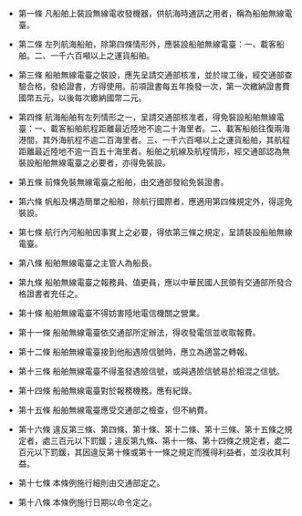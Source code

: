* 第一條 凡船舶上裝設無線電收發機器，供航海時通訊之用者，稱為船舶無線電臺。

* 第二條 左列航海船舶，除第四條情形外，應裝設船舶無線電臺：一、載客船舶。二、一千六百噸以上之運貨船舶。

* 第三條 船舶無線電臺之裝設，應先呈請交通部核准，並於竣工後，經交通部查驗合格，發給證書，方得使用。前項證書每五年換發一次，第一次繳納證書費國幣五元，以後每次繳納國幣二元。

* 第四條 航海船舶有左列情形之一，呈請交通部核准者，得免裝設船舶無線電臺：一、載客船舶航程距離最近陸地不逾二十海里者。二、載客船舶往復兩海港間，其外海航程不逾二百海里者。三、一千六百噸以上之運貨船舶，其航程距離最近陸地不逾一百五十海里者。船舶之航線及航程情形，經交通部認為無裝設船舶無線電臺之必要者，亦得免裝設。

* 第五條 前條免裝無線電臺之船舶，由交通部發給免裝證書。

* 第六條 帆船及構造簡單之船舶，除航行國際者，應適用第四條規定外，得逕免裝設。

* 第七條 航行內河船舶因事實上之必要，得依第三條之規定，呈請裝設船舶無線電臺。

* 第八條 船舶無線電臺之主管人為船長。

* 第九條 船舶無線電臺之報務員、值更員，應以中華民國人民領有交通部所發合格證書者充任之。

* 第十條 船舶無線電臺不得妨害陸地電信機關之營業。

* 第十一條 船舶無線電臺依交通部所定辦法，得收發電信並收取報費。

* 第十二條 船舶無線電臺接到他船遇險信號時，應立為適當之轉報。

* 第十三條 船舶無線電臺不得濫發遇險信號，或與遇險信號易於相混之信號。

* 第十四條 船舶無線電臺對於報務機務，應有紀錄。

* 第十五條 船舶無線電臺應受交通部之檢查，但不納費。

* 第十六條 違反第三條、第四條、第十條、第十二條、第十三條、第十五條之規定者，處三百元以下罰鍰；違反第九條、第十一條、第十四條之規定者，處二百元以下罰鍰，其因違反第十條或第十一條之規定而獲得利益者，並沒收其利益。

* 第十七條 本條例施行細則由交通部定之。

* 第十八條 本條例施行日期以命令定之。

